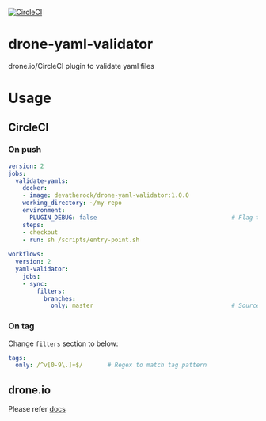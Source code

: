 [![CircleCI](https://circleci.com/gh/devaprasadh/drone-yaml-validator.svg?style=svg)](https://circleci.com/gh/devaprasadh/drone-yaml-validator)
# drone-yaml-validator
drone.io/CircleCI plugin to validate yaml files

# Usage
## CircleCI
### On push

```yaml
version: 2
jobs:
  validate-yamls:
    docker:
    - image: devatherock/drone-yaml-validator:1.0.0
    working_directory: ~/my-repo
    environment:
      PLUGIN_DEBUG: false                                      # Flag to enable debug logs. Optional, by default, debug logs are disabled
    steps:
    - checkout
    - run: sh /scripts/entry-point.sh
           
workflows:
  version: 2
  yaml-validator:
    jobs:
    - sync:
        filters:
          branches:
            only: master                                       # Source branch
```

### On tag
Change `filters` section to below:

```yaml
tags:
  only: /^v[0-9\.]+$/       # Regex to match tag pattern
```

## drone.io
Please refer [docs](DOCS.md)